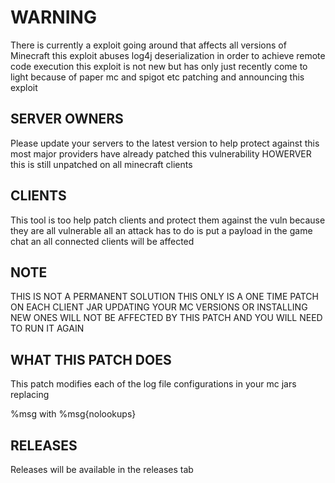 # WARNING
There is currently a exploit going around that affects all versions of Minecraft this exploit
abuses log4j deserialization in order to achieve remote code execution this exploit is not new but has
only just recently come to light because of paper mc and spigot etc patching and announcing this exploit

## SERVER OWNERS
Please update your servers to the latest version to help protect against this most major
providers have already patched this vulnerability HOWERVER this is still unpatched on
all minecraft clients 

## CLIENTS
This tool is too help patch clients and protect them against the vuln because they are all vulnerable
all an attack has to do is put a payload in the game chat an all connected clients will be affected

## NOTE
THIS IS NOT A PERMANENT SOLUTION THIS ONLY IS A ONE TIME PATCH ON EACH CLIENT JAR UPDATING YOUR
MC VERSIONS OR INSTALLING NEW ONES WILL NOT BE AFFECTED BY THIS PATCH
AND YOU WILL NEED TO RUN IT AGAIN

## WHAT THIS PATCH DOES
This patch modifies each of the log file configurations in your mc jars replacing 

%msg with %msg{nolookups}

## RELEASES
Releases will be available in the releases tab